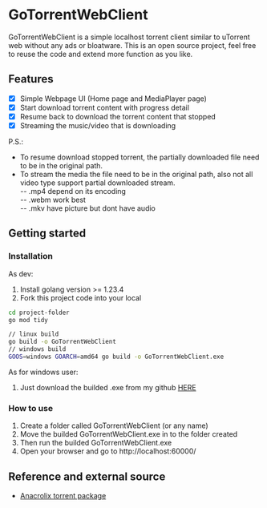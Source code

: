 # GoTorrentWebClient
GoTorrentWebClient is a simple localhost torrent client similar to uTorrent web without any ads or bloatware. This is an open source project, feel free to reuse the code and extend more function as you like.

## Features
- [x] Simple Webpage UI (Home page and MediaPlayer page)
- [x] Start download torrent content with progress detail
- [x] Resume back to download the torrent content that stopped
- [x] Streaming the music/video that is downloading

P.S.:
- To resume download stopped torrent, the partially downloaded file need to be in the original path.
- To stream the media the file need to be in the original path, also not all video type support partial downloaded stream.\
-- .mp4 depend on its encoding\
-- .webm work best\
-- .mkv have picture but dont have audio

## Getting started
### Installation
As dev:
1. Install golang version >= 1.23.4
2. Fork this project code into your local
```sh
cd project-folder
go mod tidy

// linux build
go build -o GoTorrentWebClient
// windows build
GOOS=windows GOARCH=amd64 go build -o GoTorrentWebClient.exe
```

As for windows user:
1. Just download the builded .exe from my github [HERE](https://github.com/xncs120/go-torrent-web-client/releases/tag/v0.2.0-alpha)

### How to use
1. Create a folder called GoTorrentWebClient (or any name)
2. Move the builded GoTorrentWebClient.exe in to the folder created
3. Then run the builded GoTorrentWebClient.exe
4. Open your browser and go to http://localhost:60000/

## Reference and external source
- [Anacrolix torrent package](https://github.com/anacrolix/torrent)
